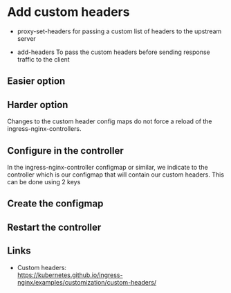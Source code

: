 # Add custom headers

- proxy-set-headers
for passing a custom list of headers to the upstream server

- add-headers
To pass the custom headers before sending response traffic to the client

## Easier option

## Harder option

Changes to the custom header config maps do not force a reload of the ingress-nginx-controllers.

## Configure in the controller

In the ingress-nginx-controller configmap or similar, we indicate to the controller which is our configmap that will contain our custom headers. This can be done using 2 keys

## Create the configmap

## Restart the controller

## Links

- Custom headers:  
<https://kubernetes.github.io/ingress-nginx/examples/customization/custom-headers/>
